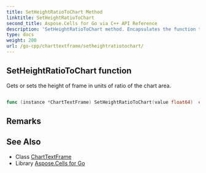 ```yaml
---
title: SetHeightRatioToChart Method 
linktitle: SetHeightRatioToChart
second_title: Aspose.Cells for Go via C++ API Reference
description: 'SetHeightRatioToChart method. Encapsulates the function that represents setheightratiotochart in Go.'
type: docs
weight: 200
url: /go-cpp/charttextframe/setheightratiotochart/
---
```


## SetHeightRatioToChart function

Gets or sets the height of frame in units of ratio of the chart area.

```go

func (instance *ChartTextFrame) SetHeightRatioToChart(value float64)  error

```

## Remarks


## See Also

* Class [ChartTextFrame](../)
* Library [Aspose.Cells for Go](../../)
